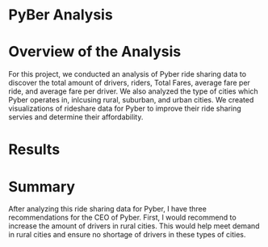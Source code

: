 # PyBer Analysis
# Overview of the Analysis
For this project, we conducted an analysis of Pyber ride sharing data to discover the total amount of drivers, riders, Total Fares, average fare per ride, and average fare per driver. We also analyzed the type of cities which Pyber operates in, inlcusing rural, suburban, and urban cities. We created visualizations of rideshare data for Pyber to improve their ride sharing servies and determine their affordability. 

# Results










# Summary 
After analyzing this ride sharing data for Pyber, I have three recommendations for the CEO of Pyber. First, I would recommend to increase the amount of drivers in rural cities. This would help meet demand in rural cities and ensure no shortage of drivers in these types of cities.




